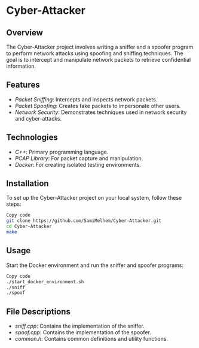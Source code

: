 # Cyber-Attacker
## Overview
The Cyber-Attacker project involves writing a sniffer and a spoofer program to perform network attacks using spoofing and sniffing techniques. The goal is to intercept and manipulate network packets to retrieve confidential information.

## Features
- *Packet Sniffing*: Intercepts and inspects network packets.
- *Packet Spoofing*: Creates fake packets to impersonate other users.
- *Network Security*: Demonstrates techniques used in network security and cyber-attacks.
## Technologies
- *C++*: Primary programming language.
- *PCAP Library*: For packet capture and manipulation.
- *Docker*: For creating isolated testing environments.
## Installation
To set up the Cyber-Attacker project on your local system, follow these steps:

```bash
Copy code
git clone https://github.com/SamiMelhem/Cyber-Attacker.git
cd Cyber-Attacker
make
```
## Usage
Start the Docker environment and run the sniffer and spoofer programs:

```bash
Copy code
./start_docker_environment.sh
./sniff
./spoof
```
## File Descriptions
- *sniff.cpp*: Contains the implementation of the sniffer.
- *spoof.cpp*: Contains the implementation of the spoofer.
- *common.h*: Contains common definitions and utility functions.
